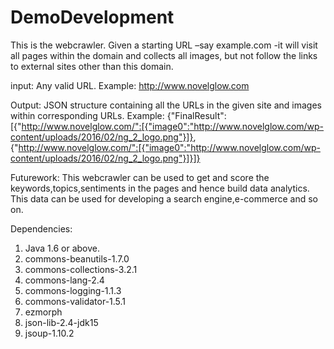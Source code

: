 # DemoDevelopment
This is the webcrawler. 
Given a starting URL –say example.com -it will visit all pages within the domain and collects all images,
but not follow the links to external sites other than  this domain.

input:
Any valid URL.
Example: http://www.novelglow.com

Output:
JSON structure containing all the URLs in the given site and images within corresponding URLs.
Example: {"FinalResult":[{"http://www.novelglow.com/":[{"image0":"http://www.novelglow.com/wp-content/uploads/2016/02/ng_2_logo.png"}]},
{"http://www.novelglow.com/":[{"image0":"http://www.novelglow.com/wp-content/uploads/2016/02/ng_2_logo.png"}]}]}

Futurework:
This webcrawler can be used to get and score the keywords,topics,sentiments in the pages and hence build data analytics.
This data can be used for developing a search engine,e-commerce and so on.

Dependencies:
1. Java 1.6 or above.
2. commons-beanutils-1.7.0
3. commons-collections-3.2.1
4. commons-lang-2.4
5. commons-logging-1.1.3
6. commons-validator-1.5.1
7. ezmorph
8. json-lib-2.4-jdk15
9. jsoup-1.10.2
